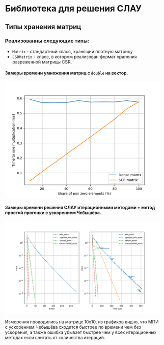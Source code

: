 # Библиотека для решения СЛАУ

Типы хранения матриц
---
### Реализованны следующие типы:

* `Matrix` - стандартный класс, хранящий плотную матрицу
* `CSRMatrix` - класс, в котором реализован формат хранения разреженной матрицы CSR.

#### Замеры времени умножения матриц с `double` на вектор. 
![Тест производительности](https://github.com/ZaharDudar/LinearSystemSolver/blob/main/mdmaterial/Figure_1.png)

#### Замеры времени решения СЛАУ итерационными методами + метод простой прогонки с ускорением Чебышёва. 
![Тест производительности](https://github.com/ZaharDudar/LinearSystemSolver/blob/main/mdmaterial/Figure_3.png)

Измерения проводились на матрице 10x10, из графиков видно, что МПИ с ускорением Чебышёва сходится быстрее по времени чем без ускорения, а также ошибка убывает быстрее чем у всех итерационных методах если считать от количества итераций.
